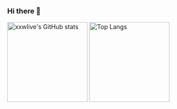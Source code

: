 ### Hi there 👋



<img src="https://github-readme-stats.vercel.app/api?username=xxwlive&theme=buefy&show_icons=true&count_private=true&include_all_commits=true&role=OWNER,ORGANIZATION_MEMBER,COLLABORATOR" alt="xxwlive's GitHub stats" height="185px" /> <img src="https://github-readme-stats.vercel.app/api/top-langs/?username=xxwlive&layout=compact&langs_count=8&theme=buefy&role=OWNER,COLLABORATOR" alt="Top Langs" height="185px" />
